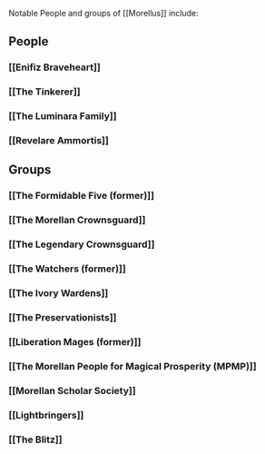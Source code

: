 Notable People and groups of [[Morellus]] include:

## People

### [[Enifiz Braveheart]]

### [[The Tinkerer]]

### [[The Luminara Family]]

### [[Revelare Ammortis]]

## Groups

### [[The Formidable Five (former)]]

### [[The Morellan Crownsguard]]

### [[The Legendary Crownsguard]]

### [[The Watchers (former)]]

### [[The Ivory Wardens]]

### [[The Preservationists]]

### [[Liberation Mages (former)]]

### [[The Morellan People for Magical Prosperity (MPMP)]]

### [[Morellan Scholar Society]]

### [[Lightbringers]]

### [[The Blitz]]
